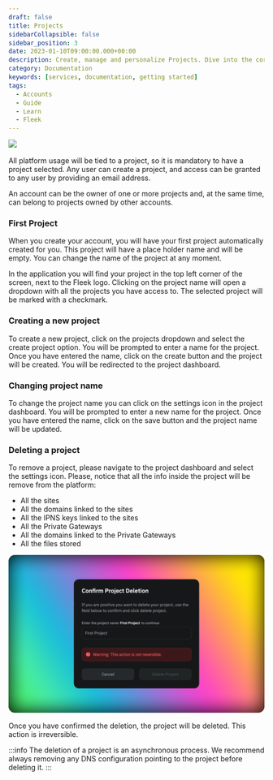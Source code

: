 ```yaml
---
draft: false
title: Projects
sidebarCollapsible: false
sidebar_position: 3
date: 2023-01-10T09:00:00.000+00:00
description: Create, manage and personalize Projects. Dive into the core of project handling on Fleek, from your first auto-generated project to organizing your next idea.
category: Documentation
keywords: [services, documentation, getting started]
tags:
  - Accounts
  - Guide
  - Learn
  - Fleek
---
```


![](../images/project-ui.png)

All platform usage will be tied to a project, so it is mandatory to have a project selected. Any user can create a project, and access can be granted to any user by providing an email address.

An account can be the owner of one or more projects and, at the same time, can belong to projects owned by other accounts.

### First Project

When you create your account, you will have your first project automatically created for you. This project will have a place holder name and will be empty. You can change the name of the project at any moment.

In the application you will find your project in the top left corner of the screen, next to the Fleek logo. Clicking on the project name will open a dropdown with all the projects you have access to. The selected project will be marked with a checkmark.

### Creating a new project

To create a new project, click on the projects dropdown and select the create project option. You will be prompted to enter a name for the project. Once you have entered the name, click on the create button and the project will be created. You will be redirected to the project dashboard.

### Changing project name

To change the project name you can click on the settings icon in the project dashboard. You will be prompted to enter a new name for the project. Once you have entered the name, click on the save button and the project name will be updated.

### Deleting a project

To remove a project, please navigate to the project dashboard and select the settings icon. Please, notice that all the info inside the project will be remove from the platform:

- All the sites
- All the domains linked to the sites
- All the IPNS keys linked to the sites
- All the Private Gateways
- All the domains linked to the Private Gateways
- All the files stored

![](../images/delete-project.png)

Once you have confirmed the deletion, the project will be deleted. This action is irreversible.

:::info
The deletion of a project is an asynchronous process. We recommend always removing any DNS configuration pointing to the project before deleting it.
:::